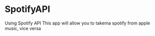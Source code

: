 # SpotifyAPI
Using Spotify API 
This app will allow you to takema spotify from apple music, vice versa
